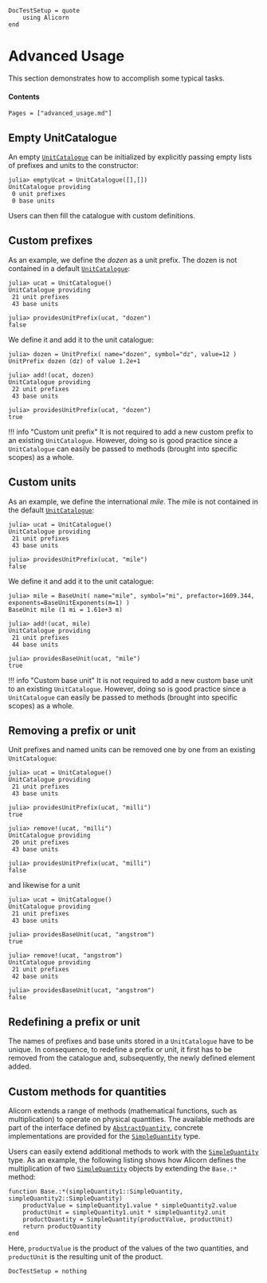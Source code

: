 ```@meta
DocTestSetup = quote
    using Alicorn
end
```

# Advanced Usage

This section demonstrates how to accomplish some typical tasks.

#### Contents

```@contents
Pages = ["advanced_usage.md"]
```

## Empty UnitCatalogue

An empty [`UnitCatalogue`](@ref) can be initialized by explicitly passing empty
lists of prefixes and units to the constructor:
```jldoctest
julia> emptyUcat = UnitCatalogue([],[])
UnitCatalogue providing
 0 unit prefixes
 0 base units
```
Users can then fill the catalogue with custom definitions.

## Custom prefixes

As an example, we define the *dozen* as a unit prefix. The dozen is not
contained in a default [`UnitCatalogue`](@ref):
```jldoctest
julia> ucat = UnitCatalogue()
UnitCatalogue providing
 21 unit prefixes
 43 base units

julia> providesUnitPrefix(ucat, "dozen")
false
```
We define it and add it to the unit catalogue:
```jldoctest; setup = :( ucat = UnitCatalogue() )
julia> dozen = UnitPrefix( name="dozen", symbol="dz", value=12 )
UnitPrefix dozen (dz) of value 1.2e+1

julia> add!(ucat, dozen)
UnitCatalogue providing
 22 unit prefixes
 43 base units

julia> providesUnitPrefix(ucat, "dozen")
true
```

!!! info "Custom unit prefix"
    It is not required to add a new custom prefix to an existing
    `UnitCatalogue`. However, doing so is good practice since a `UnitCatalogue`
    can easily be passed to methods (brought into specific scopes) as a whole.

## Custom units

As an example, we define the international *mile*. The mile is not contained in
the default [`UnitCatalogue`](@ref):
```jldoctest
julia> ucat = UnitCatalogue()
UnitCatalogue providing
 21 unit prefixes
 43 base units

julia> providesUnitPrefix(ucat, "mile")
false
```
We define it and add it to the unit catalogue:
```jldoctest; setup = :( ucat = UnitCatalogue() )
julia> mile = BaseUnit( name="mile", symbol="mi", prefactor=1609.344, exponents=BaseUnitExponents(m=1) )
BaseUnit mile (1 mi = 1.61e+3 m)

julia> add!(ucat, mile)
UnitCatalogue providing
 21 unit prefixes
 44 base units

julia> providesBaseUnit(ucat, "mile")
true
```
!!! info "Custom base unit"
    It is not required to add a new custom base unit to an existing
    `UnitCatalogue`. However, doing so is good practice since a `UnitCatalogue`
    can easily be passed to methods (brought into specific scopes) as a whole.

## Removing a prefix or unit

Unit prefixes and named units can be removed one by one from an existing
`UnitCatalogue`:
```jldoctest
julia> ucat = UnitCatalogue()
UnitCatalogue providing
 21 unit prefixes
 43 base units

julia> providesUnitPrefix(ucat, "milli")
true

julia> remove!(ucat, "milli")
UnitCatalogue providing
 20 unit prefixes
 43 base units

julia> providesUnitPrefix(ucat, "milli")
false
```
and likewise for a unit
```jldoctest
julia> ucat = UnitCatalogue()
UnitCatalogue providing
 21 unit prefixes
 43 base units

julia> providesBaseUnit(ucat, "angstrom")
true

julia> remove!(ucat, "angstrom")
UnitCatalogue providing
 21 unit prefixes
 42 base units

julia> providesBaseUnit(ucat, "angstrom")
false
```

## Redefining a prefix or unit

The names of prefixes and base units stored in a `UnitCatalogue` have to
be unique. In consequence, to redefine a prefix or unit, it first has to be
removed from the catalogue and, subsequently, the newly defined element added.

## Custom methods for quantities

Alicorn extends a range of methods (mathematical functions, such as
multiplication) to operate on physical quantities. The available methods are
part of the interface defined by [`AbstractQuantity`](@ref), concrete
implementations are provided for the [`SimpleQuantity`](@ref) type.

Users can easily extend additional methods to work with the
[`SimpleQuantity`](@ref) type. As an example, the following listing shows how
Alicorn defines the multiplication of two [`SimpleQuantity`](@ref) objects by
extending the `Base.:*` method:
```
function Base.:*(simpleQuantity1::SimpleQuantity, simpleQuantity2::SimpleQuantity)
    productValue = simpleQuantity1.value * simpleQuantity2.value
    productUnit = simpleQuantity1.unit * simpleQuantity2.unit
    productQuantity = SimpleQuantity(productValue, productUnit)
    return productQuantity
end
```
Here, `productValue` is the product of the values of the two quantities, and
`productUnit` is the resulting unit of the product.

```@meta
DocTestSetup = nothing
```
